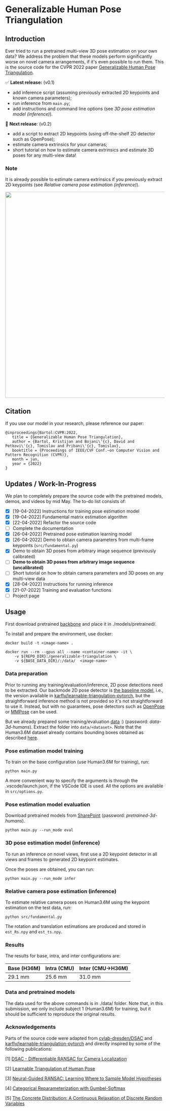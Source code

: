 # Generalizable Human Pose Triangulation

## Introduction

Ever tried to run a pretrained multi-view 3D pose estimation on your own data? We address the problem that these models perform significantly worse on novel camera arrangements, if it's even possible to run them. This is the source code for the CVPR 2022 paper [Generalizable Human Pose Triangulation](https://arxiv.org/abs/2110.00280).

✅ **Latest release:** (v0.1) 

- add inference script (assuming previously extracted 2D keypoints and known camera parameters);
- run inference from `main.py`;
- add instructions and command line options (see _3D pose estimation model (inference)_).

🚧 **Next release**:  (v0.2)

- add a script to extract 2D keypoints (using off-the-shelf 2D detector such as OpenPose);
- estimate camera extrinsics for your cameras;
- short tutorial on how to estimate camera extrinsics and estimate 3D poses for any multi-view data!

### Note

It is already possible to estimate camera extrinsics if you previously extract 2D keypoints (see _Relative camera pose estimation (inference)_).

<img src="https://github.com/kristijanbartol/general-humans/blob/main/assets/transfer-learning-fig.png" width="650">

## Citation

If you use our model in your research, please reference our paper:

```
@inproceedings{Bartol:CVPR:2022,
   title = {Generalizable Human Pose Triangulation},
   author = {Bartol, Kristijan and Bojani\'{c}, David and Petkovi\'{c}, Tomislav and Pribani\'{c}, Tomislav},
   booktitle = {Proceedings of IEEE/CVF Conf.~on Computer Vision and Pattern Recognition (CVPR)},
   month = jun,
   year = {2022}
}
```

## Updates / Work-In-Progress

We plan to completely prepare the source code with the pretrained models, demos, and videos by mid May. The to-do list consists of:

- [X] [19-04-2022] Instructions for training pose estimation model
- [X] [19-04-2022] Fundamental matrix estimation algorithm
- [X] [22-04-2022] Refactor the source code
- [ ] Complete the documentation
- [X] [26-04-2022] Pretrained pose estimation learning model
- [X] [26-04-2022] Demo to obtain camera parameters from multi-frame keypoints (`src/fundamental.py`)
- [X] Demo to obtain 3D poses from arbitrary image sequence (previously calibrated)
- [ ] **Demo to obtain 3D poses from arbitrary image sequence (uncalibrated)**
- [ ] Short tutorial on how to obtain camera parameters and 3D poses on any multi-view data
- [X] [28-04-2022] Instructions for running inference
- [X] [21-07-2022] Training and evaluation functions
- [ ] Project page

## Usage

First download pretrained [backbone](https://github.com/karfly/learnable-triangulation-pytorch#model-zoo) and place it in ./models/pretrained/.

To install and prepare the environment, use docker:

```
docker build -t <image-name> .

docker run --rm --gpus all --name <container-name> -it \
	-v ${REPO_DIR}:/generalizable-triangulation \
	-v ${BASE_DATA_DIR}/:/data/  <image-name>
```

### Data preparation

Prior to running any training/evaluation/inference, 2D pose detections need to be extracted. Our backmode 2D pose detector is [the baseline model](https://github.com/microsoft/human-pose-estimation.pytorch), i.e., the version available in [karfly/learnable-triangulation-pytorch](https://github.com/karfly/learnable-triangulation-pytorch#model-zoo), but the straightforward inference method is not provided so it's not straightforward to use it. Instead, but with no guarantees, pose detectors such as [OpenPose](https://github.com/CMU-Perceptual-Computing-Lab/openpose) or [MMPose](https://github.com/open-mmlab/mmpose) can be used.

But we already prepared some training/evaluation [data](https://ferhr-my.sharepoint.com/:f:/g/personal/kb47186_fer_hr/EkaiHg-8FuhDtHhL9_2vquwBdRB6JiscuEbv15tc7-HvuQ?e=H1ad7K) :) (password: _data-3d-humans_). Extract the folder into `data/<dataset>`. Note that the Human3.6M dataset already contains bounding boxes obtained as described [here](https://github.com/karfly/learnable-triangulation-pytorch/tree/master/mvn/datasets/human36m_preprocessing).

### Pose estimation model training

To train on the base configuration (use Human3.6M for training), run:

```
python main.py
```

A more convenient way to specify the arguments is through the .vscode/launch.json, if the VSCode IDE is used. All the options are available in `src/options.py`.


### Pose estimation model evaluation

Download pretrained models from [SharePoint](https://ferhr-my.sharepoint.com/:f:/g/personal/kbartol_fer_hr/EkaiHg-8FuhDtHhL9_2vquwBdRB6JiscuEbv15tc7-HvuQ?e=PBSLl7) (password: _pretrained-3d-humans_).

```
python main.py --run_mode eval
```


### 3D pose estimation model (inference)

To run an inference on novel views, first use a 2D keypoint detector in all views and frames to generated 2D keypoint estimates. 

Once the poses are obtained, you can run:

```
python main.py --run_mode infer
```

### Relative camera pose estimation (inference)

To estimate relative camera poses on Human3.6M using the keypoint estimation on the test data, run:

```
python src/fundamental.py
```

The rotation and translation estimations are produced and stored in `est_Rs.npy` and `est_ts.npy`.

### Results

The results for base, intra, and inter configurations are:

| Base (H36M) | Intra (CMU) | Inter (CMU->H36M) |
| --- | --- | --- |
| 29.1 mm | 25.6 mm | 31.0 mm |


### Data and pretrained models

The data used for the above commands is in ./data/ folder. Note that, in this submission, we only 
include subject 1 (Human3.6M) for training, but it should be sufficient to reproduce
the original results.

### Acknowledgements

Parts of the source code were adapted from [cvlab-dresden/DSAC](https://github.com/cvlab-dresden/DSAC) and [karfly/learnable-triangulation-pytorch](https://github.com/karfly/learnable-triangulation-pytorch) and directly inspired by some of the following publications:

[1] [DSAC - Differentiable RANSAC for Camera Localization](https://arxiv.org/abs/1611.05705)

[2] [Learnable Triangulation of Human Pose](https://arxiv.org/abs/1905.05754)

[3] [Neural-Guided RANSAC: Learning Where to Sample Model Hypotheses](https://arxiv.org/abs/1905.04132)

[4] [Categorical Reparameterization with Gumbel-Softmax](https://arxiv.org/abs/1611.01144)

[5] [The Concrete Distribution: A Continuous Relaxation of Discrete Random Variables](https://arxiv.org/abs/1611.00712)
